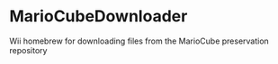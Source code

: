 # MarioCubeDownloader
Wii homebrew for downloading files from the MarioCube preservation repository
